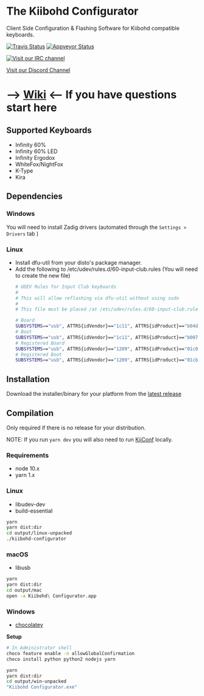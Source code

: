 # The Kiibohd Configurator

Client Side Configuration & Flashing Software for Kiibohd compatible keyboards.

[![Travis Status](https://travis-ci.org/kiibohd/configurator.svg?branch=master)](https://travis-ci.org/kiibohd/configurator) [![Appveyor Status](https://ci.appveyor.com/api/projects/status/keu6at9jdrlvd1g5/branch/master?svg=true)](https://ci.appveyor.com/project/kiibohd/configurator/branch/master)


[![Visit our IRC channel](https://kiwiirc.com/buttons/irc.freenode.net/input.club.png)](https://kiwiirc.com/client/irc.freenode.net/#input.club)

[Visit our Discord Channel](https://discord.gg/GACJa4f)

# --> [Wiki](https://kiibohd.github.io/wiki/#/Quickstart) <-- If you have questions start here



## Supported Keyboards

* Infinity 60%
* Infinity 60% LED
* Infinity Ergodox
* WhiteFox/NightFox
* K-Type
* Kira

## Dependencies

### Windows

You will need to install Zadig drivers (automated through the `Settings > Drivers` tab )

### Linux

* Install dfu-util from your disto's package manager.
* Add the following to /etc/udev/rules.d/60-input-club.rules (You will need to create the new file)
  ```bash
  # UDEV Rules for Input Club keyboards
  #
  # This will allow reflashing via dfu-util without using sudo
  #
  # This file must be placed /at /etc/udev/rules.d/60-input-club.rules  (preferred location)

  # Board
  SUBSYSTEMS=="usb", ATTRS{idVendor}=="1c11", ATTRS{idProduct}=="b04d", MODE="664", GROUP="plugdev"
  # Boot
  SUBSYSTEMS=="usb", ATTRS{idVendor}=="1c11", ATTRS{idProduct}=="b007", MODE="664", GROUP="plugdev"
  # Registered Board
  SUBSYSTEMS=="usb", ATTRS{idVendor}=="1209", ATTRS{idProduct}=="01c0", MODE="664", GROUP="plugdev"
  # Registered Boot
  SUBSYSTEMS=="usb", ATTRS{idVendor}=="1209", ATTRS{idProduct}=="01cb", MODE="664", GROUP="plugdev"
  ```


## Installation

Download the installer/binary for your platform from the [latest release](https://github.com/kiibohd/configurator/releases/latest)


## Compilation

Only required if there is no release for your distribution.

NOTE: If you run `yarn dev` you will also need to run [KiiConf](https://github.com/kiibohd/KiiConf) locally.


### Requirements

* node 10.x
* yarn 1.x

### Linux

* libudev-dev
* build-essential

```bash
yarn
yarn dist:dir
cd output/linux-unpacked
./kiibohd-configurator
```

### macOS
* libusb

```bash
yarn
yarn dist:dir
cd output/mac
open -a Kiibohd\ Configurator.app
```


### Windows
* [chocolatey](https://chocolatey.org/)

__Setup__
```bash
# In Administrator shell
choco feature enable -n allowGlobalConfirmation
choco install python python2 nodejs yarn
```

```bash
yarn
yarn dist:dir
cd output/win-unpacked
"Kiibohd Configurator.exe"
```